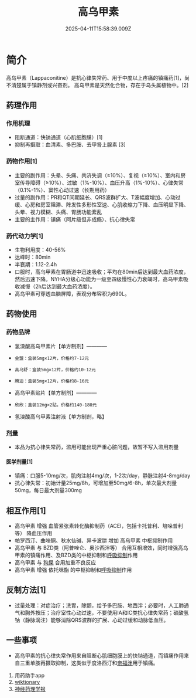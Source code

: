 ﻿---
title: 高乌甲素
description: 
published: true
date: 2025-04-11T15:58:39.009Z
tags: 
editor: markdown
dateCreated: 2025-04-12T10:05:12.112Z
---

# 简介
高乌甲素（Lappaconitine）是抗心律失常药、用于中度以上疼痛的镇痛药[1]，尚不清楚属于镇静剂或兴奋剂。
高乌甲素是天然化合物，存在于乌头属植物中。[2]
## 药理作用
### 作用机理
- 阻断通道：快钠通道（心肌细胞膜）[1]
- 抑制再摄取：血清素、多巴胺、去甲肾上腺素 [3]
### 药物作用[1]
- 主要的副作用：头晕、头痛、共济失调（≥10%）、复视（≥10%）、室内和房室传导障碍（≥10%）、过敏（1%-10%）、血压升高（1%-10%）、心律失常（0.1%-1%）、窦性心动过速（长期用药）
- 过量的副作用：PR和QT间期延长、QRS波群扩大、T波幅度增加、心动过缓、心房和房室阻滞、阵发性多形性室速、心肌收缩力下降、血压明显下降、头晕、视力模糊、头痛、胃肠功能紊乱
- 主要的主作用：镇痛（阿片级但非成瘾）、抗心律失常
### 药代动力学[1]
- 生物利用度：40-56%
- 达峰时：80min
- 半衰期：1.12-2.4h
- 口服时，高乌甲素在胃肠道中迅速吸收；平均在80min后达到最大血药浓度，然后迅速下降。NYHA分级心功能为一级至四级慢性心力衰竭时，高乌甲素吸收减慢（2h后达到最大血药浓度）。
- 高乌甲素可穿透血脑屏障，表观分布容积为690L。
## 药物使用
### 药物品牌
- 氢溴酸高乌甲素片【单方制剂】————
-     金盟：盒装5mg×12片，价格约7-12元
-     高乌舒：盒装5mg×12片，价格约10-12元
-     腾迪：盒装5mg×12片，价格约8-16元
- 高乌甲素贴片【单方制剂】————
-     欣欣：盒装12mg×2贴，价格约140-180元
- 氢溴酸高乌甲素注射液【单方制剂，略】
### 剂量
- 本品为抗心律失常药，滥用可能出现严重心脏问题，故暂不写入滥用剂量
#### 医学剂量[1]
- 镇痛：口服5-10mg/次，肌肉注射4mg/次，1-2次/day，静脉注射4-8mg/day
- 抗心律失常：初始计量25mg/8h，可增加至50mg/6-8h，单次最大剂量50mg，每日最大剂量300mg
## 相互作用[1]
- 高乌甲素 增强 血管紧张素转化酶抑制药（ACEI，包括卡托普利、培哚普利等） 降血压作用
- 帕罗西汀、曲唑酮、秋水仙碱、异卡波肼 增加 高乌甲素 中枢抑制作用
- 高乌甲素 与 BZD类（阿普唑仑、奥沙西泮等） 合用互相增效，同时增强高乌甲素的镇痛作用、及BZD类的中枢抑制和[呼吸抑制](https://overspeed-wiki.github.io/%E5%91%BC%E5%90%B8%E6%8A%91%E5%88%B6/)作用
- 高乌甲素 与 [狗屎](https://overspeed-wiki.github.io/QTP/) 合用加重不良反应
- 高乌甲素 增强 依托咪酯 的中枢抑制和[呼吸抑制](https://overspeed-wiki.github.io/%E5%91%BC%E5%90%B8%E6%8A%91%E5%88%B6/)作用
## 反制方法[1]
- 过量处理：对症治疗；洗胃，除颤，给予多巴胺、地西泮；必要时，人工肺通气和胸外按压；治疗室性心动过速，不要使用IA和IC类抗心律失常药；碳酸氢钠（静脉滴注）能够消除QRS波群的扩展、心动过缓和动脉低血压。
## 一些事项
- 高乌甲素的抗心律失常作用来自阻断心肌细胞膜上的快钠通道，而镇痛作用来自三重单胺再摄取抑制，这类似于度洛西汀和[奈福泮](https://overspeed-wiki.github.io/NFP/)用于镇痛。

1.	用药助手app
2.	[wiktionary](https://en.wiktionary.org/wiki/lappaconitine)
3.	[神经药理学报](http://actanp.hebeinu.edu.cn/CN/10.3969/j.issn.2095-1396.2017.03.004)

